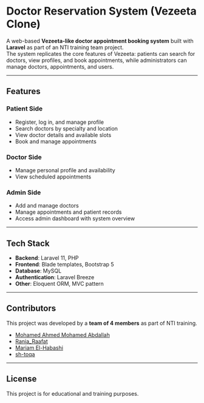# Doctor Reservation System (Vezeeta Clone)

A web-based **Vezeeta-like doctor appointment booking system** built with **Laravel** as part of an NTI training team project.  
The system replicates the core features of Vezeeta: patients can search for doctors, view profiles, and book appointments, while administrators can manage doctors, appointments, and users.  

---

## Features

### Patient Side
- Register, log in, and manage profile  
- Search doctors by specialty and location  
- View doctor details and available slots  
- Book and manage appointments  

### Doctor Side
- Manage personal profile and availability  
- View scheduled appointments  

### Admin Side
- Add and manage doctors  
- Manage appointments and patient records  
- Access admin dashboard with system overview  

---

## Tech Stack
- **Backend**: Laravel 11, PHP  
- **Frontend**: Blade templates, Bootstrap 5  
- **Database**: MySQL  
- **Authentication**: Laravel Breeze  
- **Other**: Eloquent ORM, MVC pattern  

---

## Contributors

This project was developed by a **team of 4 members** as part of NTI training.

* [Mohamed Ahmed Mohamed Abdallah](https://github.com/mohamed-ahamed-mohamed-2026)
* [Rania_Raafat](https://github.com/mohrael)
* [Mariam El-Habashi](https://github.com/mariamhabashi)
* [sh-toqa](https://github.com/sh-toqa)

---

## License

This project is for educational and training purposes.

